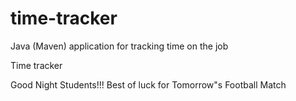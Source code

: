 # time-tracker
Java (Maven) application for tracking time on the job

Time tracker

Good Night Students!!!
Best of luck for Tomorrow"s Football Match
